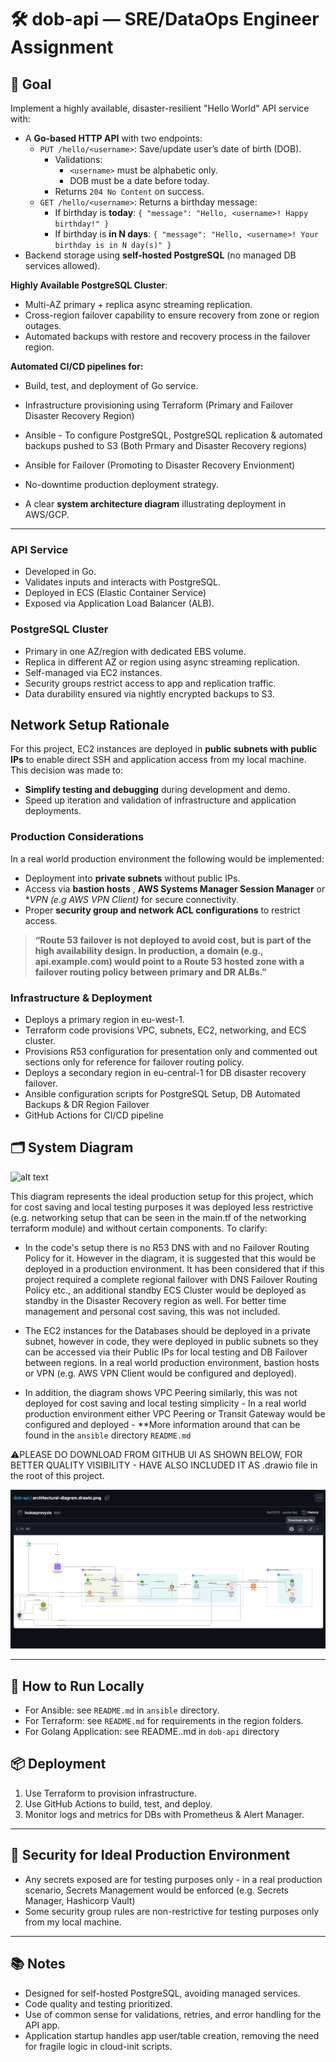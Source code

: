 # 🛠 dob-api — SRE/DataOps Engineer Assignment

## 🎯 Goal

Implement a highly available, disaster-resilient "Hello World" API service with:

- A **Go-based HTTP API** with two endpoints:
  - `PUT /hello/<username>`: Save/update user’s date of birth (DOB).
    - Validations:
      - `<username>` must be alphabetic only.
      - DOB must be a date before today.
    - Returns `204 No Content` on success.
  - `GET /hello/<username>`: Returns a birthday message:
    - If birthday is **today**:
      `{ "message": "Hello, <username>! Happy birthday!" }`
    - If birthday is **in N days**:
      `{ "message": "Hello, <username>! Your birthday is in N day(s)" }`
- Backend storage using **self-hosted PostgreSQL** (no managed DB services allowed).


 **Highly Available PostgreSQL Cluster**:
  - Multi-AZ primary + replica async streaming replication.
  - Cross-region failover capability to ensure recovery from zone or region outages.
  - Automated backups with restore and recovery process in the failover region.

**Automated CI/CD pipelines for:**

  - Build, test, and deployment of Go service.
  - Infrastructure provisioning using Terraform (Primary and Failover Disaster Recovery Region)
  - Ansible - To configure PostgreSQL, PostgreSQL replication & automated backups pushed to S3 (Both Prmary and Disaster Recovery regions)
  - Ansible for Failover (Promoting to Disaster Recovery Envionment)
  - No-downtime production deployment strategy.

- A clear **system architecture diagram** illustrating deployment in AWS/GCP.

---

### API Service

- Developed in Go.
- Validates inputs and interacts with PostgreSQL.
- Deployed in ECS (Elastic Container Service)
- Exposed via Application Load Balancer (ALB).

### PostgreSQL Cluster

- Primary in one AZ/region with dedicated EBS volume.
- Replica in different AZ or region using async streaming replication.
- Self-managed via EC2 instances.
- Security groups restrict access to app and replication traffic.
- Data durability ensured via nightly encrypted backups to S3.

## Network Setup Rationale

For this project, EC2 instances are deployed in **public subnets with public IPs** to enable direct SSH and application access from my local machine. This decision was made to:

- **Simplify testing and debugging** during development and demo.
- Speed up iteration and validation of infrastructure and application deployments.



### Production Considerations

In a real world production environment the following would be implemented:

- Deployment into **private subnets** without public IPs.
- Access via **bastion hosts** , **AWS Systems Manager Session Manager**  or **VPN (e.g AWS VPN Client)* for secure connectivity.
- Proper **security group and network ACL configurations** to restrict access.

>**“Route 53 failover is not deployed to avoid cost, but is part of the high availability design. In production, a domain (e.g., api.example.com) would point to a Route 53 hosted zone with a failover routing policy between primary and DR ALBs.”**



### Infrastructure & Deployment
- Deploys a primary region in eu-west-1.
- Terraform code provisions VPC, subnets, EC2, networking, and ECS cluster.
- Provisions R53 configuration for presentation only and commented out sections only for reference for failover routing policy.
- Deploys a secondary region in eu-central-1 for DB disaster recovery failover.
- Ansible configuration scripts for PostgreSQL Setup, DB Automated Backups & DR Region Failover
- GitHub Actions for CI/CD pipeline

## 🗂️ System Diagram

![alt text](architecture-diagram.png)


This diagram represents the ideal production setup for this project, which for cost saving and local testing purposes it was deployed less restrictive (e.g. networking setup that can be seen in the main.tf of the networking terraform module) and without certain components.
To clarify:
- In the code's setup there is no R53 DNS with and no Failover Routing Policy for it. However in the diagram, it is suggested that this would be deployed in a production environment. It has been considered that if this project required a complete regional failover with DNS Failover Routing Policy etc., an additional standby ECS Cluster would be deployed as standby in the Disaster Recovery region as well. For better time management and personal cost saving, this was not included.

- The EC2 instances for the Databases should be deployed in a private subnet, however in code, they were deployed in public subnets so they can be accessed via their Public IPs for local testing and DB Failover between regions. In a real world production environment, bastion hosts or VPN (e.g. AWS VPN Client would be configured and deployed).


- In addition, the diagram shows VPC Peering similarly, this was not deployed for cost saving and local testing simplicity - In a real world production environment either VPC Peering or Transit Gateway would be configured and deployed - **More information around that can be found in the `ansible` directory `README.md`

⚠️PLEASE DO DOWNLOAD FROM GITHUB  UI  AS SHOWN BELOW, FOR BETTER QUALITY VISIBILITY - HAVE ALSO INCLUDED IT AS .drawio file in the root of this project.

![alt text](<Screenshot 2025-06-05 at 17.47.26.png>)

---

## 🚀 How to Run Locally

- For Ansible: see `README.md` in `ansible` directory.
- For Terraform: see `README.md` for requirements in the region folders.
- For Golang Application: see README..md in `dob-api` directory


## 📦 Deployment

1. Use Terraform to provision infrastructure.
2. Use GitHub Actions to build, test, and deploy.
3. Monitor logs and metrics for DBs with Prometheus & Alert Manager.

---

## 🔐 Security for Ideal Production Environment

- Any secrets exposed are for testing purposes only - in a real production scenario, Secrets Management would be enforced (e.g. Secrets Manager, Hashicorp Vault)
- Some security group rules are non-restrictive for testing purposes only from my local machine.

---

## 📚 Notes
- Designed for self-hosted PostgreSQL, avoiding managed services.
- Code quality and testing prioritized.
- Use of common sense for validations, retries, and error handling for the API app.
- Application startup handles app user/table creation, removing the need for fragile logic in cloud-init scripts.